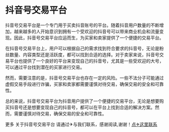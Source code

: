 # 抖音号交易平台

抖音号交易平台是一个专门用于买卖抖音账号的平台。随着抖音用户数量的不断增加，越来越多的人开始意识到拥有一个受欢迎的抖音号可以带来商业机会和流量变现。因此，抖音号交易平台应运而生，为买家和卖家提供了一个便捷的交易平台。

在抖音号交易平台上，用户可以根据自己的需求找到符合要求的抖音号，无论是粉丝数量、内容类型还是活跃度，都可以找到合适的选择。对于卖家来说，抖音号交易平台也提供了一个良好的平台来变现自己的抖音号，尤其是一些受欢迎的大号，可以通过平台找到潜在的买家进行交易。

然而，需要注意的是，抖音号交易平台也存在一定的风险。一些不法分子可能通过虚假交易手段进行诈骗，买家和卖家都需要谨慎对待交易，确保交易的安全和可靠性。

总的来说，抖音号交易平台为抖音用户提供了一个便捷的交易平台，无论是想要购买抖音号还是想要变现自己的抖音号，都可以在平台上找到合适的解决方案。然而，需要谨慎对待交易，确保交易的安全和可靠性。

更多 关于抖音号交易平台 请通过✈与我们联系，感谢阅读,谢谢！[点✈这里联系](https://d.k02.cc)